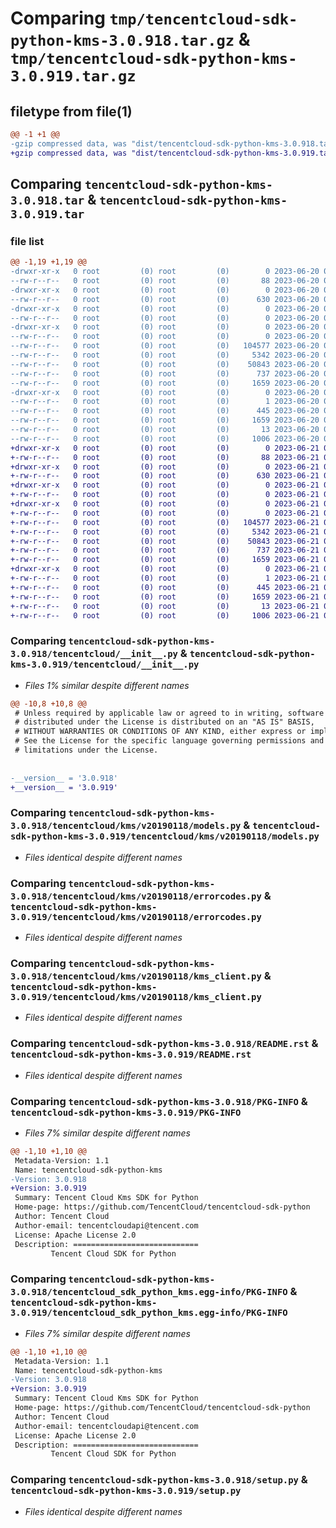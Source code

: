 # Comparing `tmp/tencentcloud-sdk-python-kms-3.0.918.tar.gz` & `tmp/tencentcloud-sdk-python-kms-3.0.919.tar.gz`

## filetype from file(1)

```diff
@@ -1 +1 @@
-gzip compressed data, was "dist/tencentcloud-sdk-python-kms-3.0.918.tar", last modified: Tue Jun 20 02:43:21 2023, max compression
+gzip compressed data, was "dist/tencentcloud-sdk-python-kms-3.0.919.tar", last modified: Wed Jun 21 00:31:12 2023, max compression
```

## Comparing `tencentcloud-sdk-python-kms-3.0.918.tar` & `tencentcloud-sdk-python-kms-3.0.919.tar`

### file list

```diff
@@ -1,19 +1,19 @@
-drwxr-xr-x   0 root         (0) root         (0)        0 2023-06-20 02:43:21.000000 tencentcloud-sdk-python-kms-3.0.918/
--rw-r--r--   0 root         (0) root         (0)       88 2023-06-20 02:43:21.000000 tencentcloud-sdk-python-kms-3.0.918/setup.cfg
-drwxr-xr-x   0 root         (0) root         (0)        0 2023-06-20 02:43:21.000000 tencentcloud-sdk-python-kms-3.0.918/tencentcloud/
--rw-r--r--   0 root         (0) root         (0)      630 2023-06-20 02:43:21.000000 tencentcloud-sdk-python-kms-3.0.918/tencentcloud/__init__.py
-drwxr-xr-x   0 root         (0) root         (0)        0 2023-06-20 02:43:21.000000 tencentcloud-sdk-python-kms-3.0.918/tencentcloud/kms/
--rw-r--r--   0 root         (0) root         (0)        0 2023-06-20 02:43:21.000000 tencentcloud-sdk-python-kms-3.0.918/tencentcloud/kms/__init__.py
-drwxr-xr-x   0 root         (0) root         (0)        0 2023-06-20 02:43:21.000000 tencentcloud-sdk-python-kms-3.0.918/tencentcloud/kms/v20190118/
--rw-r--r--   0 root         (0) root         (0)        0 2023-06-20 02:43:21.000000 tencentcloud-sdk-python-kms-3.0.918/tencentcloud/kms/v20190118/__init__.py
--rw-r--r--   0 root         (0) root         (0)   104577 2023-06-20 02:43:21.000000 tencentcloud-sdk-python-kms-3.0.918/tencentcloud/kms/v20190118/models.py
--rw-r--r--   0 root         (0) root         (0)     5342 2023-06-20 02:43:21.000000 tencentcloud-sdk-python-kms-3.0.918/tencentcloud/kms/v20190118/errorcodes.py
--rw-r--r--   0 root         (0) root         (0)    50843 2023-06-20 02:43:21.000000 tencentcloud-sdk-python-kms-3.0.918/tencentcloud/kms/v20190118/kms_client.py
--rw-r--r--   0 root         (0) root         (0)      737 2023-06-20 02:43:21.000000 tencentcloud-sdk-python-kms-3.0.918/README.rst
--rw-r--r--   0 root         (0) root         (0)     1659 2023-06-20 02:43:21.000000 tencentcloud-sdk-python-kms-3.0.918/PKG-INFO
-drwxr-xr-x   0 root         (0) root         (0)        0 2023-06-20 02:43:21.000000 tencentcloud-sdk-python-kms-3.0.918/tencentcloud_sdk_python_kms.egg-info/
--rw-r--r--   0 root         (0) root         (0)        1 2023-06-20 02:43:21.000000 tencentcloud-sdk-python-kms-3.0.918/tencentcloud_sdk_python_kms.egg-info/dependency_links.txt
--rw-r--r--   0 root         (0) root         (0)      445 2023-06-20 02:43:21.000000 tencentcloud-sdk-python-kms-3.0.918/tencentcloud_sdk_python_kms.egg-info/SOURCES.txt
--rw-r--r--   0 root         (0) root         (0)     1659 2023-06-20 02:43:21.000000 tencentcloud-sdk-python-kms-3.0.918/tencentcloud_sdk_python_kms.egg-info/PKG-INFO
--rw-r--r--   0 root         (0) root         (0)       13 2023-06-20 02:43:21.000000 tencentcloud-sdk-python-kms-3.0.918/tencentcloud_sdk_python_kms.egg-info/top_level.txt
--rw-r--r--   0 root         (0) root         (0)     1006 2023-06-20 02:43:21.000000 tencentcloud-sdk-python-kms-3.0.918/setup.py
+drwxr-xr-x   0 root         (0) root         (0)        0 2023-06-21 00:31:12.000000 tencentcloud-sdk-python-kms-3.0.919/
+-rw-r--r--   0 root         (0) root         (0)       88 2023-06-21 00:31:12.000000 tencentcloud-sdk-python-kms-3.0.919/setup.cfg
+drwxr-xr-x   0 root         (0) root         (0)        0 2023-06-21 00:31:12.000000 tencentcloud-sdk-python-kms-3.0.919/tencentcloud/
+-rw-r--r--   0 root         (0) root         (0)      630 2023-06-21 00:31:12.000000 tencentcloud-sdk-python-kms-3.0.919/tencentcloud/__init__.py
+drwxr-xr-x   0 root         (0) root         (0)        0 2023-06-21 00:31:12.000000 tencentcloud-sdk-python-kms-3.0.919/tencentcloud/kms/
+-rw-r--r--   0 root         (0) root         (0)        0 2023-06-21 00:31:12.000000 tencentcloud-sdk-python-kms-3.0.919/tencentcloud/kms/__init__.py
+drwxr-xr-x   0 root         (0) root         (0)        0 2023-06-21 00:31:12.000000 tencentcloud-sdk-python-kms-3.0.919/tencentcloud/kms/v20190118/
+-rw-r--r--   0 root         (0) root         (0)        0 2023-06-21 00:31:12.000000 tencentcloud-sdk-python-kms-3.0.919/tencentcloud/kms/v20190118/__init__.py
+-rw-r--r--   0 root         (0) root         (0)   104577 2023-06-21 00:31:12.000000 tencentcloud-sdk-python-kms-3.0.919/tencentcloud/kms/v20190118/models.py
+-rw-r--r--   0 root         (0) root         (0)     5342 2023-06-21 00:31:12.000000 tencentcloud-sdk-python-kms-3.0.919/tencentcloud/kms/v20190118/errorcodes.py
+-rw-r--r--   0 root         (0) root         (0)    50843 2023-06-21 00:31:12.000000 tencentcloud-sdk-python-kms-3.0.919/tencentcloud/kms/v20190118/kms_client.py
+-rw-r--r--   0 root         (0) root         (0)      737 2023-06-21 00:31:12.000000 tencentcloud-sdk-python-kms-3.0.919/README.rst
+-rw-r--r--   0 root         (0) root         (0)     1659 2023-06-21 00:31:12.000000 tencentcloud-sdk-python-kms-3.0.919/PKG-INFO
+drwxr-xr-x   0 root         (0) root         (0)        0 2023-06-21 00:31:12.000000 tencentcloud-sdk-python-kms-3.0.919/tencentcloud_sdk_python_kms.egg-info/
+-rw-r--r--   0 root         (0) root         (0)        1 2023-06-21 00:31:12.000000 tencentcloud-sdk-python-kms-3.0.919/tencentcloud_sdk_python_kms.egg-info/dependency_links.txt
+-rw-r--r--   0 root         (0) root         (0)      445 2023-06-21 00:31:12.000000 tencentcloud-sdk-python-kms-3.0.919/tencentcloud_sdk_python_kms.egg-info/SOURCES.txt
+-rw-r--r--   0 root         (0) root         (0)     1659 2023-06-21 00:31:12.000000 tencentcloud-sdk-python-kms-3.0.919/tencentcloud_sdk_python_kms.egg-info/PKG-INFO
+-rw-r--r--   0 root         (0) root         (0)       13 2023-06-21 00:31:12.000000 tencentcloud-sdk-python-kms-3.0.919/tencentcloud_sdk_python_kms.egg-info/top_level.txt
+-rw-r--r--   0 root         (0) root         (0)     1006 2023-06-21 00:31:12.000000 tencentcloud-sdk-python-kms-3.0.919/setup.py
```

### Comparing `tencentcloud-sdk-python-kms-3.0.918/tencentcloud/__init__.py` & `tencentcloud-sdk-python-kms-3.0.919/tencentcloud/__init__.py`

 * *Files 1% similar despite different names*

```diff
@@ -10,8 +10,8 @@
 # Unless required by applicable law or agreed to in writing, software
 # distributed under the License is distributed on an "AS IS" BASIS,
 # WITHOUT WARRANTIES OR CONDITIONS OF ANY KIND, either express or implied.
 # See the License for the specific language governing permissions and
 # limitations under the License.
 
 
-__version__ = '3.0.918'
+__version__ = '3.0.919'
```

### Comparing `tencentcloud-sdk-python-kms-3.0.918/tencentcloud/kms/v20190118/models.py` & `tencentcloud-sdk-python-kms-3.0.919/tencentcloud/kms/v20190118/models.py`

 * *Files identical despite different names*

### Comparing `tencentcloud-sdk-python-kms-3.0.918/tencentcloud/kms/v20190118/errorcodes.py` & `tencentcloud-sdk-python-kms-3.0.919/tencentcloud/kms/v20190118/errorcodes.py`

 * *Files identical despite different names*

### Comparing `tencentcloud-sdk-python-kms-3.0.918/tencentcloud/kms/v20190118/kms_client.py` & `tencentcloud-sdk-python-kms-3.0.919/tencentcloud/kms/v20190118/kms_client.py`

 * *Files identical despite different names*

### Comparing `tencentcloud-sdk-python-kms-3.0.918/README.rst` & `tencentcloud-sdk-python-kms-3.0.919/README.rst`

 * *Files identical despite different names*

### Comparing `tencentcloud-sdk-python-kms-3.0.918/PKG-INFO` & `tencentcloud-sdk-python-kms-3.0.919/PKG-INFO`

 * *Files 7% similar despite different names*

```diff
@@ -1,10 +1,10 @@
 Metadata-Version: 1.1
 Name: tencentcloud-sdk-python-kms
-Version: 3.0.918
+Version: 3.0.919
 Summary: Tencent Cloud Kms SDK for Python
 Home-page: https://github.com/TencentCloud/tencentcloud-sdk-python
 Author: Tencent Cloud
 Author-email: tencentcloudapi@tencent.com
 License: Apache License 2.0
 Description: ============================
         Tencent Cloud SDK for Python
```

### Comparing `tencentcloud-sdk-python-kms-3.0.918/tencentcloud_sdk_python_kms.egg-info/PKG-INFO` & `tencentcloud-sdk-python-kms-3.0.919/tencentcloud_sdk_python_kms.egg-info/PKG-INFO`

 * *Files 7% similar despite different names*

```diff
@@ -1,10 +1,10 @@
 Metadata-Version: 1.1
 Name: tencentcloud-sdk-python-kms
-Version: 3.0.918
+Version: 3.0.919
 Summary: Tencent Cloud Kms SDK for Python
 Home-page: https://github.com/TencentCloud/tencentcloud-sdk-python
 Author: Tencent Cloud
 Author-email: tencentcloudapi@tencent.com
 License: Apache License 2.0
 Description: ============================
         Tencent Cloud SDK for Python
```

### Comparing `tencentcloud-sdk-python-kms-3.0.918/setup.py` & `tencentcloud-sdk-python-kms-3.0.919/setup.py`

 * *Files identical despite different names*

